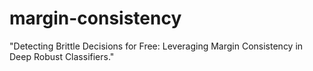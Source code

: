 # margin-consistency
"Detecting Brittle Decisions for Free: Leveraging Margin Consistency in Deep Robust Classifiers."
